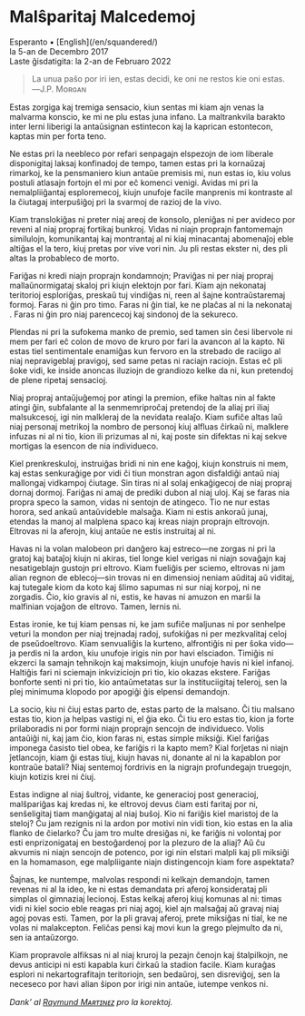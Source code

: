 Malŝparitaj Malcedemoj
======================

<div class="center">Esperanto ▪ [English](/en/squandered/)</div>
<div class="center">la 5-an de Decembro 2017</div>
<div class="center">Laste ĝisdatigita: la 2-an de Februaro 2022</div>

>La unua paŝo por iri ien, estas decidi, ke oni ne restos kie oni estas.<br>
>―J.P. Mᴏʀɢᴀɴ

Estas zorgiga kaj tremiga sensacio, kiun sentas mi kiam ajn venas la malvarma konscio, ke mi ne plu
estas juna infano. La maltrankvila barakto inter lerni liberigi la antaŭsignan estintecon kaj la
kaprican estontecon, kaptas min per forta teno.

Ne estas pri la neebleco por refari senpagajn elspezojn de iom liberale disponigitaj laksaj
konfinadoj de tempo, tamen estas pri la kornaŭzaj rimarkoj, ke la pensmaniero kiun antaŭe premisis
mi, nun estas io, kiu volus postuli atlasajn fortojn el mi por eĉ komenci venigi. Avidas mi pri la
nemalpliiĝantaj esploremecoj, kiujn unufoje facile manprenis mi kontraste al la ĉiutagaj
interpuŝiĝoj pri la svarmoj de razioj de la vivo.

Kiam translokiĝas ni preter niaj areoj de konsolo, pleniĝas ni per avideco por reveni al niaj
propraj fortikaj bunkroj. Vidas ni niajn proprajn fantomemajn similulojn, komunikantaj kaj
montrantaj al ni kiaj minacantaj abomenaĵoj eble altiĝas el la tero, kiuj pretas por vive vori nin. Ju
pli restas ekster ni, des pli altas la probableco de morto.

Fariĝas ni kredi niajn proprajn kondamnojn; Praviĝas ni per niaj propraj mallaŭnormigataj skaloj pri
kiujn elektojn por fari. Kiam ajn nekonataj teritorioj esploriĝas, preskaŭ tuj vindiĝas ni, reen al
ŝajne kontraŭstaremaj formoj. Faras ni ĝin pro timo. Faras ni ĝin tial, ke ne plaĉas al ni la
nekonataj . Faras ni ĝin pro niaj parencecoj kaj sindonoj de la sekureco.

Plendas ni pri la sufokema manko de premio, sed tamen sin ĉesi libervole ni mem per fari eĉ colon de
movo de kruro por fari la avancon al la kapto. Ni estas tiel sentimentale enamiĝas kun fervoro en
la strebado de raciigo al niaj nepravigeblaj pravigoj, sed same petas ni raciajn raciojn. Estas eĉ
pli ŝoke vidi, ke inside anoncas iluziojn de grandiozo kelke da ni, kun pretendoj de plene ripetaj
sensacioj.

Niaj propraj antaŭjuĝemoj por atingi la premion, efike haltas nin al fakte atingi ĝin, subfalante al
la senmemriproĉaj pretendoj de la aliaj pri iliaj malsukcesoj, igi nin malkleraj de la nevidata
realaĵo. Kiam sufiĉe altas laŭ niaj personaj metrikoj la nombro de personoj kiuj alfluas ĉirkaŭ ni,
malklere infuzas ni al ni tio, kion ili prizumas al ni, kaj poste sin difektas ni kaj sekve mortigas
la esencon de nia individueco.

Kiel prenkreskuloj, instruiĝas bridi ni nin ene kaĝoj, kiujn konstruis ni mem, kaj estas senkuraĝige
por vidi ĉi tiun monstran agon disfaldiĝi antaŭ niaj mallongaj vidkampoj ĉiutage. Sin tiras ni al
solaj enkaĝigecoj de niaj propraj dornaj dormoj. Fariĝas ni amaj de prediki dubon al niaj uloj. Kaj
se faras nia propra speco la samon, vidas ni sentojn de atingeco. Tio ne nur estas horora, sed ankaŭ
antaŭvideble malsaĝa. Kiam ni estis ankoraŭ junaj, etendas la manoj al malplena spaco kaj kreas
niajn proprajn eltrovojn. Eltrovas ni la aferojn, kiuj antaŭe ne estis instruitaj al ni.

Havas ni la volan malobeon pri danĝero kaj estreco—ne zorgas ni pri la gratoj kaj bataĵoj kiujn ni
akiras, tiel longe kiel verigas ni niajn sovaĝajn kaj nesatigeblajn gustojn pri eltrovo. Kiam
fueliĝis per sciemo, eltrovas ni jam alian regnon de eblecoj—sin trovas ni en dimensioj neniam
aŭditaj aŭ viditaj, kaj tutegale kiom da koto kaj ŝlimo sapumas ni sur niaj korpoj, ni ne
zorgadis. Ĉio, kio gravis al ni, estis, ke havas ni amuzon en marŝi la malfinian vojaĝon de
eltrovo. Tamen, lernis ni.

Estas ironie, ke tuj kiam pensas ni, ke jam sufiĉe maljunas ni por senhelpe veturi la mondon per
niaj trejnadaj radoj, sufokiĝas ni per mezkvalitaj celoj de pseŭdoeltrovo. Kiam senvualiĝis la
kurteno, alfrontiĝis ni per ŝoka vido—ja perdis ni la ardon, kiu unufoje irigis nin por havi
elsciadon. Timiĝis ni ekzerci la samajn teĥnikojn kaj maksimojn, kiujn unufoje havis ni kiel
infanoj. Haltiĝis fari ni sciemajn inkviziciojn pri tio, kio okazas ekstere. Fariĝas bonforte senti
ni pri tio, kio antaŭmetatas sur la instituciigitaj teleroj, sen la plej minimuma klopodo por
apogiĝi ĝis elpensi demandojn.

La socio, kiu ni ĉiuj estas parto de, estas parto de la malsano. Ĉi tiu malsano estas tio, kion ja
helpas vastigi ni, el ĝia eko. Ĉi tiu ero estas tio, kion ja forte prilaboradis ni por formi niajn
proprajn sencojn de individueco. Volis antaŭiĝi ni, kaj jam ĉio, kion faras ni, estas simple
miksiĝi. Kiel fariĝas imponega ĉasisto tiel obea, ke fariĝis ri la kapto mem? Kial forĵetas ni niajn
ĵetlancojn, kiam ĝi estas tiuj, kiujn havas ni, donante al ni la kapablon por kontraŭe batali? Niaj
sentemoj fordrivis en la nigrajn profundegajn truegojn, kiujn kotizis krei ni ĉiuj.

Estas indigne al niaj ŝultroj, vidante, ke generacioj post generacioj, malŝpariĝas kaj kredas ni, ke
eltrovoj devus ĉiam esti faritaj por ni, senŝeligitaj tiam manĝigataj al niaj buŝoj. Kio ni fariĝis
kiel maristoj de la steloj? Ĉu jam rezignis ni la ardon por motivi nin vidi tion, kio estas en la
alia flanko de ĉielarko? Ĉu jam tro multe dresiĝas ni, ke fariĝis ni volontaj por esti
enprizonigataj en bestoĝardenoj por la plezuro de la aliaj? Aŭ ĉu akvumis ni niajn sencojn de
potenco, por igi nin elstari malpli kaj pli miksiĝi en la homamason, ege malpliigante niajn
distingencojn kiam fore aspektata?

Ŝajnas, ke nuntempe, malvolas respondi ni kelkajn demandojn, tamen revenas ni al la ideo, ke ni
estas demandata pri aferoj konsiderataj pli simplas ol gimnaziaj lecionoj. Estas kelkaj aferoj kiuj
komunas al ni: timas vidi ni kiel socio eble reagas pri niaj agoj, kiel ajn malsaĝaj aŭ gravaj niaj
agoj povas esti. Tamen, por la pli gravaj aferoj, prete miksiĝas ni tial, ke ne volas ni
malakcepton. Feliĉas pensi kaj movi kun la grego plejmulto da ni, sen ia antaŭzorgo.

Kiam propravole alfiksas ni al niaj kruroj la pezajn ĉenojn kaj ŝtalpilkojn, ne devus anticipi ni
esti kapabla kuri ĉirkaŭ la stadion facile. Kiam kuraĝas esplori ni nekartografitajn teritoriojn,
sen bedaŭroj, sen disreviĝoj, sen la neceseco por havi alian ŝipon por irigi nin antaŭe, iutempe
venkos ni.

_Dank’ al [Raymund Mᴀʀᴛɪɴᴇᴢ](https://zhaqenl.github.io) pro la korektoj._
